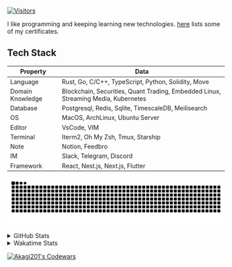 <!-- markdownlint-disable MD041 MD010 MD033 -->
[![Visitors](https://api.visitorbadge.io/api/daily?path=Akagi201%2FAkagi201&label=Visitors%20Today&countColor=%2337d67a)](https://visitorbadge.io/status?path=Akagi201%2FAkagi201)

I like programming and keeping learning new technologies. [here](https://github.com/Akagi201/blockchain) lists some of my certificates.

## Tech Stack

| Property         	| Data                                                                               	|
|------------------	|------------------------------------------------------------------------------------	|
| Language         	| Rust, Go, C/C++, TypeScript, Python, Solidity, Move                                 |
| Domain Knowledge 	| Blockchain, Securities, Quant Trading, Embedded Linux, Streaming Media, Kubernetes 	|
| Database         	| Postgresql, Redis, Sqlite, TimescaleDB, Meilisearch                                 |
| OS               	| MacOS, ArchLinux, Ubuntu Server                                                     |
| Editor           	| VsCode, VIM                                                                        	|
| Terminal          | Iterm2, Oh My Zsh, Tmux, Starship                                                   |
| Note             	| Notion, Feedbro                                                                    	|
| IM               	| Slack, Telegram, Discord                                                            |
| Framework         | React, Nest.js, Next.js, Flutter                                                   	|

[![github contribution grid snake animation](https://raw.githubusercontent.com/Akagi201/Akagi201/output/github-contribution-grid-snake.svg#gh-light-mode-only)](https://github.com/Akagi201)

<details>
<summary>GitHub Stats</summary>
  <a href="https://github.com/Akagi201"><img alt="Profile Detail" src="https://raw.githubusercontent.com/Akagi201/Akagi201/master/profile-summary-card-output/dracula/0-profile-details.svg" /></a>
  <a href="https://github.com/Akagi201"><img alt="Github Stats" src="https://raw.githubusercontent.com/Akagi201/Akagi201/master/profile-summary-card-output/dracula/3-stats.svg" /></a>
  <a href="https://github.com/Akagi201"><img alt="Lang By Commits" src="https://raw.githubusercontent.com/Akagi201/Akagi201/master/profile-summary-card-output/dracula/2-most-commit-language.svg" /></a>
</details>

<details>
<summary>Wakatime Stats</summary>
<br>

<!--START_SECTION:waka-->

```txt
From: 19 December 2023 - To: 26 December 2023

Total Time: 76 hrs 56 mins

Other        60 hrs 25 mins  ███████████████████▓░░░░░   78.52 %
sh           6 hrs 30 mins   ██░░░░░░░░░░░░░░░░░░░░░░░   08.47 %
Rust         5 hrs 35 mins   █▓░░░░░░░░░░░░░░░░░░░░░░░   07.27 %
Markdown     1 hr 19 mins    ▒░░░░░░░░░░░░░░░░░░░░░░░░   01.72 %
Makefile     1 hr 16 mins    ▒░░░░░░░░░░░░░░░░░░░░░░░░   01.65 %
TOML         33 mins         ▒░░░░░░░░░░░░░░░░░░░░░░░░   00.72 %
Go           30 mins         ▒░░░░░░░░░░░░░░░░░░░░░░░░   00.67 %
Bash         11 mins         ░░░░░░░░░░░░░░░░░░░░░░░░░   00.24 %
Python       10 mins         ░░░░░░░░░░░░░░░░░░░░░░░░░   00.22 %
TypeScript   8 mins          ░░░░░░░░░░░░░░░░░░░░░░░░░   00.18 %
```

<!--END_SECTION:waka-->

</details>

<a href="https://www.codewars.com/users/Akagi201"><img alt="Akagi201's Codewars" src="https://www.codewars.com/users/Akagi201/badges/small"></a>

